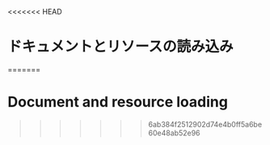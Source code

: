 
<<<<<<< HEAD
# ドキュメントとリソースの読み込み
=======
# Document and resource loading
>>>>>>> 6ab384f2512902d74e4b0ff5a6be60e48ab52e96
